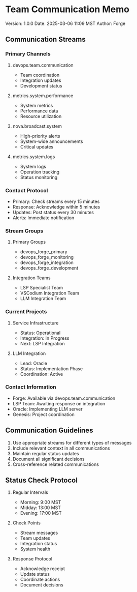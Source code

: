 # Team Communication Memo
Version: 1.0.0
Date: 2025-03-06 11:09 MST
Author: Forge

## Communication Streams

### Primary Channels
1. devops.team.communication
   - Team coordination
   - Integration updates
   - Development status

2. metrics.system.performance
   - System metrics
   - Performance data
   - Resource utilization

3. nova.broadcast.system
   - High-priority alerts
   - System-wide announcements
   - Critical updates

4. metrics.system.logs
   - System logs
   - Operation tracking
   - Status monitoring

### Contact Protocol
- Primary: Check streams every 15 minutes
- Response: Acknowledge within 5 minutes
- Updates: Post status every 30 minutes
- Alerts: Immediate notification

### Stream Groups
1. Primary Groups
   - devops_forge_primary
   - devops_forge_monitoring
   - devops_forge_integration
   - devops_forge_development

2. Integration Teams
   - LSP Specialist Team
   - VSCodium Integration Team
   - LLM Integration Team

### Current Projects
1. Service Infrastructure
   - Status: Operational
   - Integration: In Progress
   - Next: LSP Integration

2. LLM Integration
   - Lead: Oracle
   - Status: Implementation Phase
   - Coordination: Active

### Contact Information
- Forge: Available via devops.team.communication
- LSP Team: Awaiting response on integration
- Oracle: Implementing LLM server
- Genesis: Project coordination

## Communication Guidelines
1. Use appropriate streams for different types of messages
2. Include relevant context in all communications
3. Maintain regular status updates
4. Document all significant decisions
5. Cross-reference related communications

## Status Check Protocol
1. Regular Intervals
   - Morning: 9:00 MST
   - Midday: 13:00 MST
   - Evening: 17:00 MST

2. Check Points
   - Stream messages
   - Team updates
   - Integration status
   - System health

3. Response Protocol
   - Acknowledge receipt
   - Update status
   - Coordinate actions
   - Document decisions